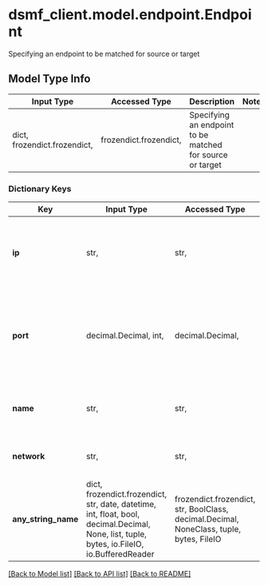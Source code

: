 # dsmf_client.model.endpoint.Endpoint

Specifying an endpoint to be matched for source or target

## Model Type Info
Input Type | Accessed Type | Description | Notes
------------ | ------------- | ------------- | -------------
dict, frozendict.frozendict,  | frozendict.frozendict,  | Specifying an endpoint to be matched for source or target | 

### Dictionary Keys
Key | Input Type | Accessed Type | Description | Notes
------------ | ------------- | ------------- | ------------- | -------------
**ip** | str,  | str,  | Specifies the source or target ip to be matched. Leave empty for no matching. | [optional] 
**port** | decimal.Decimal, int,  | decimal.Decimal,  | Specifies the source or target port to be matched. Leave empty or on 0 for no matching. | [optional] if omitted the server will use the default value of 0
**name** | str,  | str,  | Specifies the name of this entry to look up in our configuration. | [optional] 
**network** | str,  | str,  | Specifies the network name of this endpoint. | [optional] 
**any_string_name** | dict, frozendict.frozendict, str, date, datetime, int, float, bool, decimal.Decimal, None, list, tuple, bytes, io.FileIO, io.BufferedReader | frozendict.frozendict, str, BoolClass, decimal.Decimal, NoneClass, tuple, bytes, FileIO | any string name can be used but the value must be the correct type | [optional]

[[Back to Model list]](../../README.md#documentation-for-models) [[Back to API list]](../../README.md#documentation-for-api-endpoints) [[Back to README]](../../README.md)

